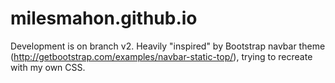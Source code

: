 # milesmahon.github.io

Development is on branch v2. 
Heavily "inspired" by Bootstrap navbar theme (http://getbootstrap.com/examples/navbar-static-top/), trying to recreate with my own CSS.
